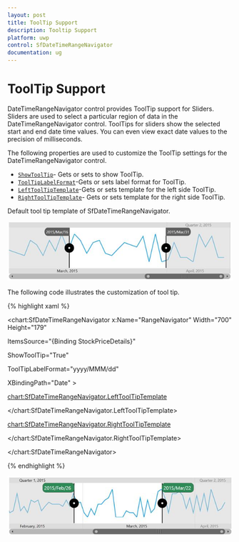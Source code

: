 ```yaml
---
layout: post
title: ToolTip Support 
description: Tooltip Support
platform: uwp
control: SfDateTimeRangeNavigator
documentation: ug
---
```

# ToolTip Support

DateTimeRangeNavigator control provides ToolTip support for Sliders. Sliders are used to select a particular region of data in the DateTimeRangeNavigator control. ToolTips for sliders show the selected start and end date time values. You can even view exact date values to the precision of milliseconds.

The following properties are used to customize the ToolTip settings for the DateTimeRangeNavigator control.

* [`ShowToolTip`](http://help.syncfusion.com/cr/cref_files/uwp/sfchart/frlrfSyncfusionUIXamlChartsSfDateTimeRangeNavigatorClassShowToolTipTopic.html#)- Gets or sets to show ToolTip.
* [`ToolTipLabelFormat`](http://help.syncfusion.com/cr/cref_files/uwp/sfchart/frlrfSyncfusionUIXamlChartsSfDateTimeRangeNavigatorClassToolTipLabelFormatTopic.html#)-Gets or sets label format for ToolTip.
* [`LeftToolTipTemplate`](http://help.syncfusion.com/cr/cref_files/uwp/sfchart/frlrfSyncfusionUIXamlChartsSfDateTimeRangeNavigatorClassLeftToolTipTemplateTopic.html#)-Gets or sets template for the left side ToolTip.
* [`RightToolTipTemplate`](http://help.syncfusion.com/cr/cref_files/uwp/sfchart/frlrfSyncfusionUIXamlChartsSfDateTimeRangeNavigatorClassRightToolTipTemplateTopic.html#)- Gets or sets template for the right side ToolTip.

Default tool tip template of SfDateTimeRangeNavigator.

![](ToolTip-Support_images/ToolTipSupport_img1.jpeg)


The following code illustrates the customization of tool tip.

{% highlight xaml %}

<chart:SfDateTimeRangeNavigator x:Name="RangeNavigator" Width="700" Height="179"                                      

ItemsSource="{Binding StockPriceDetails}"

ShowToolTip="True" 

ToolTipLabelFormat="yyyy/MMM/dd"  

XBindingPath="Date" >

<chart:SfDateTimeRangeNavigator.LeftToolTipTemplate>

<DataTemplate>                     

<Border BorderBrush="Black" BorderThickness="0.5" Background="SeaGreen"  Width="100" Height="30" CornerRadius="10">

<TextBlock Width="90" VerticalAlignment="Center" HorizontalAlignment="Center" FontSize="15" Foreground="White" Text="{Binding}">

</TextBlock>

</Border>                     

</DataTemplate>

</chart:SfDateTimeRangeNavigator.LeftToolTipTemplate>

<chart:SfDateTimeRangeNavigator.RightToolTipTemplate>

<DataTemplate>

<Border BorderThickness="0.5" BorderBrush="Black" Background="SeaGreen"  Width="100" Height="30" CornerRadius="10">

<TextBlock Width="90" VerticalAlignment="Center" HorizontalAlignment="Center" FontSize="15" Foreground="White" Text="{Binding}">

</TextBlock>

</Border>

</DataTemplate>

</chart:SfDateTimeRangeNavigator.RightToolTipTemplate>

</chart:SfDateTimeRangeNavigator>

{% endhighlight %}

![](ToolTip-Support_images/ToolTipSupport_img2.jpeg)


